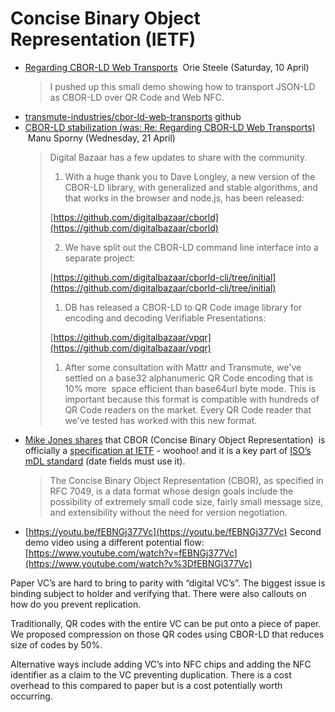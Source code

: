 # Concise Binary Object Representation (IETF)

* [Regarding CBOR-LD Web Transports](https://lists.w3.org/Archives/Public/public-credentials/2021Apr/0100.html)  Orie Steele (Saturday, 10 April)
  > I pushed up this small demo showing how to transport JSON-LD as CBOR-LD over QR Code and Web NFC.
* [transmute-industries/cbor-ld-web-transports](https://github.com/transmute-industries/cbor-ld-web-transports) github
* [CBOR-LD stabilization (was: Re: Regarding CBOR-LD Web Transports)](https://lists.w3.org/Archives/Public/public-credentials/2021Apr/0127.html)  Manu Sporny (Wednesday, 21 April)
  > Digital Bazaar has a few updates to share with the community.
  > 
  > 1. With a huge thank you to Dave Longley, a new version of the CBOR-LD library, with generalized and stable algorithms, and that works in the browser and node.js, has been released:
  > 
  > [https://github.com/digitalbazaar/cborld](https://github.com/digitalbazaar/cborld)
  > 
  > 2. We have split out the CBOR-LD command line interface into a separate project:
  > 
  > [https://github.com/digitalbazaar/cborld-cli/tree/initial](https://github.com/digitalbazaar/cborld-cli/tree/initial)
  > 
  > 1. DB has released a CBOR-LD to QR Code image library for encoding and decoding Verifiable Presentations:
  > 
  > [https://github.com/digitalbazaar/vpqr](https://github.com/digitalbazaar/vpqr)
  > 
  > 1. After some consultation with Mattr and Transmute, we've settled on a base32 alphanumeric QR Code encoding that is 10% more  space efficient than base64url byte mode. This is important because this format is compatible with hundreds of QR Code readers on the market. Every QR Code reader that we've tested has worked with this new format.
* [Mike Jones shares](https://self-issued.info/?p=2136) that CBOR (Concise Binary Object Representation)  is officially a [specification at IETF](https://www.rfc-editor.org/rfc/rfc8943) - woohoo! and it is a key part of [ISO’s mDL standard](https://www.iso.org/committee/45144.html) (date fields must use it).
  > The Concise Binary Object Representation (CBOR), as specified in RFC 7049, is a data format whose design goals include the possibility of extremely small code size, fairly small message size, and extensibility without the need for version negotiation.
* [https://youtu.be/fEBNGj377Vc](https://youtu.be/fEBNGj377Vc)
Second demo video using a different potential flow: [https://www.youtube.com/watch?v=fEBNGj377Vc](https://www.youtube.com/watch?v%3DfEBNGj377Vc)

Paper VC’s are hard to bring to parity with “digital VC’s”. The biggest issue is binding subject to holder and verifying that. There were also callouts on how do you prevent replication.

Traditionally, QR codes with the entire VC can be put onto a piece of paper. We proposed compression on those QR codes using CBOR-LD that reduces size of codes by 50%.

Alternative ways include adding VC’s into NFC chips and adding the NFC identifier as a claim to the VC preventing duplication. There is a cost overhead to this compared to paper but is a cost potentially worth occurring.
